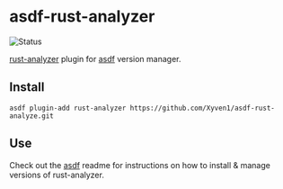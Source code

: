 # asdf-rust-analyzer

![Status](https://github.com/Xyven1/asdf-rust-analyzer/workflows/plugin%20test/badge.svg)

[rust-analyzer](https://github.com/rust-analyzer/rust-analyzer) plugin for [asdf](https://github.com/asdf-vm/asdf) version manager.

## Install

```
asdf plugin-add rust-analyzer https://github.com/Xyven1/asdf-rust-analyze.git
```

## Use

Check out the [asdf](https://github.com/asdf-vm/asdf) readme for instructions on how to install & manage versions of rust-analyzer.

